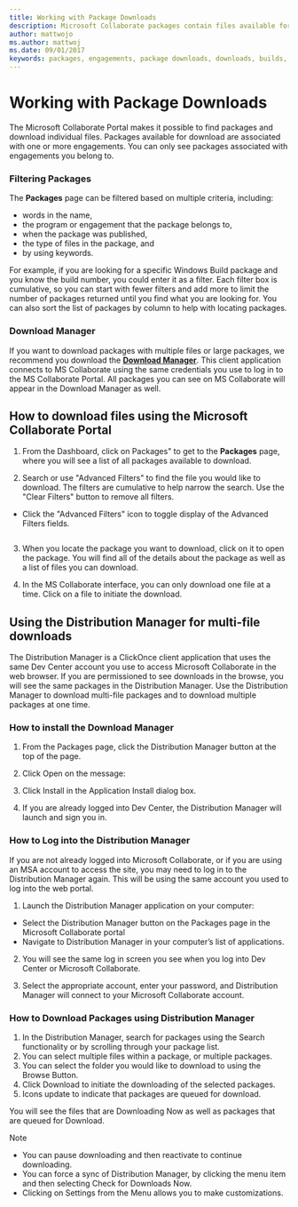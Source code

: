 ```yaml
---
title: Working with Package Downloads
description: Microsoft Collaborate packages contain files available for download and are associated with Engagements. A Distribution Manager is available to perform multi-file or bulk downloads.
author: mattwojo
ms.author: mattwoj
ms.date: 09/01/2017
keywords: packages, engagements, package downloads, downloads, builds, Collaborate permissions, Microsoft Connect
---
```


# Working with Package Downloads

The Microsoft Collaborate Portal makes it possible to find packages and download individual files. Packages available for download are associated with one or more engagements.  You can only see packages associated with engagements you belong to.

### Filtering Packages

The **Packages** page can be filtered based on multiple criteria, including:
- words in the name, 
- the program or engagement that the package belongs to, 
- when the package was published, 
- the type of files in the package, and
- by using keywords.

For example, if you are looking for a specific Windows Build package and you know the build number, you could enter it as a filter. Each filter box is cumulative, so you can start with fewer filters and add more to limit the number of packages returned until you find what you are looking for. You can also sort the list of packages by column to help with locating packages.

### Download Manager

If you want to download packages with multiple files or large packages, we recommend you download the [**Download Manager**](..). This client application connects to MS Collaborate using the same credentials you use to log in to the MS Collaborate Portal. All packages you can see on MS Collaborate will appear in the Download Manager as well.

## How to download files using the Microsoft Collaborate Portal

1.	From the Dashboard, click on Packages" to get to the **Packages** page, where you will see a list of all packages available to download.

2.	Search or use "Advanced Filters" to find the file you would like to download. The filters are cumulative to help narrow the search. Use the "Clear Filters" button to remove all filters.
- Click the "Advanced Filters" icon to toggle display of the Advanced Filters fields.

![]()

3.	When you locate the package you want to download, click on it to open the package.  You will find all of the details about the package as well as a list of files you can download.
 
4.	In the MS Collaborate interface, you can only download one file at a time.  Click on a file to initiate the download. 

## Using the Distribution Manager for multi-file downloads

<!-- Are distribution manager and download manager two different things? If not, group the Download title above here and be sure naming is consistent. -->

The Distribution Manager is a ClickOnce client application that uses the same Dev Center account you use to access Microsoft Collaborate in the web browser.  If you are permissioned to see downloads in the browse, you will see the same packages in the Distribution Manager.
Use the Distribution Manager to download multi-file packages and to download multiple packages at one time.

### How to install the Download Manager

1.	From the Packages page, click the Distribution Manager button at the top of the page.
2.	Click Open on the message:
 
3.	Click Install in the Application Install dialog box.
 
4.	If you are already logged into Dev Center, the Distribution Manager will launch and sign you in.

### How to Log into the Distribution Manager

If you are not already logged into Microsoft Collaborate, or if you are using an MSA account to access the site, you may need to log in to the Distribution Manager again.  This will be using the same account you used to log into the web portal.

1.	Launch the Distribution Manager application on your computer:
- Select the Distribution Manager button on the Packages page in the Microsoft Collaborate portal
- Navigate to Distribution Manager in your computer’s list of applications.

2.	You will see the same log in screen you see when you log into Dev Center or Microsoft Collaborate.

3.	Select the appropriate account, enter your password, and Distribution Manager will connect to your Microsoft Collaborate account.

### How to Download Packages using Distribution Manager

1.	In the Distribution Manager, search for packages using the Search functionality or by scrolling through your package list.
2.	You can select multiple files within a package, or multiple packages.
3.	You can select the folder you would like to download to using the Browse Button.
4.	Click Download to initiate the downloading of the selected packages.
5.	Icons update to indicate that packages are queued for download.

You will see the files that are Downloading Now as well as packages that are queued for Download.

> [!NOTE]
> - You can pause downloading and then reactivate to continue downloading.
> - You can force a sync of Distribution Manager, by clicking the menu item and then selecting Check for Downloads Now.
> - Clicking on Settings from the Menu allows you to make customizations. 

![]()
